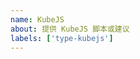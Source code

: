 ```yaml
---
name: KubeJS
about: 提供 KubeJS 脚本或建议
labels: ['type-kubejs']
---
```


<!--仅需要简述 KubeJS 的功能，实际内容线下拷贝-->
